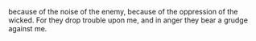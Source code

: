 because of the noise of the enemy, because of the oppression of the wicked. For they drop trouble upon me, and in anger they bear a grudge against me.
